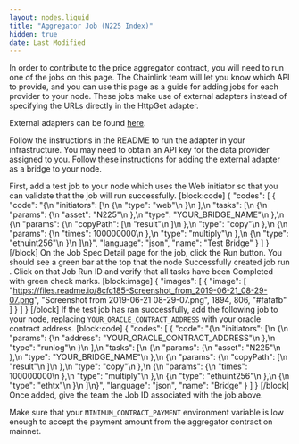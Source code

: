 ```yaml
---
layout: nodes.liquid
title: "Aggregator Job (N225 Index)"
hidden: true
date: Last Modified
---
```

In order to contribute to the price aggregator contract, you will need to run one of the jobs on this page. The Chainlink team will let you know which API to provide, and you can use this page as a guide for adding jobs for each provider to your node. These jobs make use of external adapters instead of specifying the URLs directly in the HttpGet adapter.

External adapters can be found <a href="https://github.com/smartcontractkit/external-adapters-js" target="_blank">here</a>.

Follow the instructions in the README to run the adapter in your infrastructure. You may need to obtain an API key for the data provider assigned to you. Follow [these instructions](doc:node-operators) for adding the external adapter as a bridge to your node.

First, add a test job to your node which uses the Web initiator so that you can validate that the job will run successfully.
[block:code]
{
  "codes": [
    {
      "code": "{\n    \"initiators\": [\n        {\n            \"type\": \"web\"\n        }\n    ],\n    \"tasks\": [\n        {\n            \"params\": {\n                \"asset\": \"N225\"\n            },\n            \"type\": \"YOUR_BRIDGE_NAME\"\n        },\n        {\n            \"params\": {\n                \"copyPath\": [\n                    \"result\"\n                ]\n            },\n            \"type\": \"copy\"\n        },\n        {\n            \"params\": {\n                \"times\": 100000000\n            },\n            \"type\": \"multiply\"\n        },\n        {\n            \"type\": \"ethuint256\"\n        }\n    ]\n}",
      "language": "json",
      "name": "Test Bridge"
    }
  ]
}
[/block]
On the Job Spec Detail page for the job, click the Run button. You should see a green bar at the top that the node Successfully created job run <JobRunID>. Click on that Job Run ID and verify that all tasks have been Completed with green check marks.
[block:image]
{
  "images": [
    {
      "image": [
        "https://files.readme.io/8cfc185-Screenshot_from_2019-06-21_08-29-07.png",
        "Screenshot from 2019-06-21 08-29-07.png",
        1894,
        806,
        "#fafafb"
      ]
    }
  ]
}
[/block]
If the test job has ran successfully, add the following job to your node, replacing `YOUR_ORACLE_CONTRACT_ADDRESS` with your oracle contract address.
[block:code]
{
  "codes": [
    {
      "code": "{\n    \"initiators\": [\n        {\n            \"params\": {\n                \"address\": \"YOUR_ORACLE_CONTRACT_ADDRESS\"\n            },\n            \"type\": \"runlog\"\n        }\n    ],\n    \"tasks\": [\n        {\n            \"params\": {\n                \"asset\": \"N225\"\n            },\n            \"type\": \"YOUR_BRIDGE_NAME\"\n        },\n        {\n            \"params\": {\n                \"copyPath\": [\n                    \"result\"\n                ]\n            },\n            \"type\": \"copy\"\n        },\n        {\n            \"params\": {\n                \"times\": 100000000\n            },\n            \"type\": \"multiply\"\n        },\n        {\n            \"type\": \"ethuint256\"\n        },\n        {\n            \"type\": \"ethtx\"\n        }\n    ]\n}",
      "language": "json",
      "name": "Bridge"
    }
  ]
}
[/block]
Once added, give the team the Job ID associated with the job above.

Make sure that your `MINIMUM_CONTRACT_PAYMENT` environment variable is low enough to accept the payment amount from the aggregator contract on mainnet.